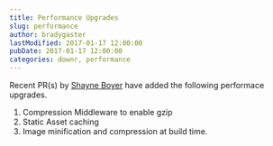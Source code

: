 ```yaml
---
title: Performance Upgrades
slug: performance
author: bradygaster
lastModified: 2017-01-17 12:00:00
pubDate: 2017-01-17 12:00:00
categories: downr, performance
---
```


Recent PR(s) by [Shayne Boyer](http://twitter.com/spboyer) have added the following performace upgrades.

1. Compression Middleware to enable gzip
1. Static Asset caching
1. Image minification and compression at build time.